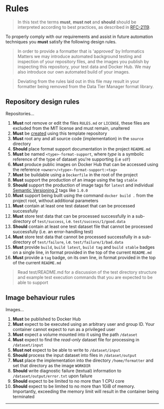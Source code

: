 # Rules

>   In this text the terms **must**, **must not** and **should** should be
    interpreted according to best practices, as described in [RFC-2119].

To properly comply with our requirements and assist in future
automation techniques you **must** satisfy the following design rules.

>   In order to provide a formatter that is 'approved' by Informatics Matters
    we may introduce automated background testing and inspection of your
    repository files, and the images you publish by inspecting this repository,
    your test data and Docker Hub. We may also introduce our own automated
    build of your images.

>   Deviating from the rules laid out in this file may result in your formatter
    being removed from the Data Tier Manager format library.

## Repository design rules

Repositories...

1.  **Must** not remove or edit the files `RULES.md` or `LICENSE`,
    these files are excluded from the MIT license and must remain,
    unaltered
2.  **Must** be [created] using this template repository 
3.  **Must** root any and all source code (implementation) in
    the `source` directory
4.  **Should** place format support documentation in the project `README.md`
5.  **Must** be named `<type>-format-support`, where _type_ is a
    symbolic reference of the type of dataset you're supporting (i.e `sdf`)
6.  **Must** produce public images on Docker Hub that can be accessed using
    the reference `<owner>/<type>-format-support:<tag>`
7.  **Must** be buildable using a `Dockerfile` in the root of the project
8.  **Must** support the production of an image using the tag `stable`
9.  **Should** support the production of image tags for `latest`
    and individual [Semantic Versioning 2] tags like `1.0.0`
10. **Must** support being built using the command `docker build .`
    from the project root, without additional parameters
11. **Must** contain at least one test dataset that can be processed
    successfully
12. **Must** store test data that can be processed successfully in
    a sub-directory of `test/success`, i.e. `test/success/1/good.data`
13. **Should** contain at least one test dataset file that cannot be processed
    successfully (i.e. an error-handling test)
14. **Must** store test data that cannot be processed successfully in
    a sub-directory of `test/failure`, i.e. `test/failure/1/bad.data`
15. **Must** provide `build`, `build latest`, `build tag` and `build stable`
    badges on a single line, in format provided in the top of the current
    `README.md`
16. **Must** provide a `tag` badge, on its own line, in format provided
    in the top of the current `README.md`
 
>   Read test/README.md for a discussion of the test directory structure
    and example test execution commands that you are expected to be
    able to support

## Image behaviour rules

Images...

1.  **Must** be published to Docker Hub
2.  **Must** expect to be executed using an arbitrary user and group ID.
    Your container cannot expect to run as a privileged user
3.  **Must** expect a volume mounted into it using the path `/dataset`
4.  **Must** expect to find the _read-only_ dataset file for processing in
    `/dataset/input`
5.  **Must not** expect to be able to write to `/dataset/input`
6.  **Should** process the input dataset into files in `/dataset/output`
7.  **Must** place the implementation into the directory `/home/formatter`
    and set that directory as the image `WORKDIR`
8.  **Should** write diagnostic failure (textual) information
    to `/dataset/output/error.txt` upon failure
9.  **Should** expect to be limited to no more than 1 CPU core
10. **Should** expect to be limited to no more than 1GiB of memory.
    Importantly, exceeding the memory limit will result in the container
    being terminated

---

[created]: https://docs.github.com/en/github/creating-cloning-and-archiving-repositories/creating-a-repository-from-a-template
[rfc-2119]: https://tools.ietf.org/html/rfc2119
[semantic versioning 2]: https://semver.org
